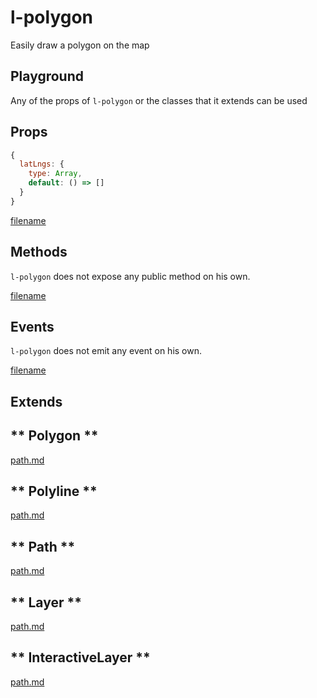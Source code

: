 # l-polygon

Easily draw a polygon on the map

## Playground
Any of the props of `l-polygon` or the classes that it extends can be used

<vuep template="#polygon-example"></vuep>

<script v-pre type="text/x-template" id="polygon-example">

<template>
  <l-map style="height: 100%; width: 100%" :zoom="zoom" :center="center">
    <l-tile-layer :url="url"></l-tile-layer>
      <l-polygon
      :lat-lngs="polygon.latlngs"
      :color="polygon.color">
      </l-polygon>
  </l-map>
</template>

<script>

Vue.component('l-map', Vue2Leaflet.LMap)
Vue.component('l-tile-layer', Vue2Leaflet.LTileLayer)
Vue.component('l-polygon', Vue2Leaflet.LPolygon)

export default {
  data () {
    return {
      url: 'http://{s}.tile.osm.org/{z}/{x}/{y}.png',
      zoom: 8,
      center: [47.413220, -1.319482],
      markerLatLng: [47.313220, -1.319482],
      polygon: {
        latlngs: [[47.2263299, -1.6222], [47.21024000000001, -1.6270065], [47.1969447, -1.6136169], [47.18527929999999, -1.6143036], [47.1794457, -1.6098404], [47.1775788, -1.5985107], [47.1676598, -1.5753365], [47.1593731, -1.5521622], [47.1593731, -1.5319061], [47.1722111, -1.5143967], [47.1960115, -1.4841843], [47.2095404, -1.4848709], [47.2291277, -1.4683914], [47.2533687, -1.5116501], [47.2577961, -1.5531921], [47.26828069, -1.5621185], [47.2657179, -1.589241], [47.2589612, -1.6204834], [47.237287, -1.6266632], [47.2263299, -1.6222]],
        color: 'green'
      },
    };
  }
}
</script>
</script>

## Props

```js
{
  latLngs: {
    type: Array,
    default: () => []
  }
}
```

[filename](../props-notice.md ':include')

## Methods

`l-polygon` does not expose any public method on his own.

[filename](../methods-notice.md ':include')

## Events

`l-polygon` does not emit any event on his own.

[filename](../events-notice.md ':include')

## Extends

<!-- tabs:start -->

## ** Polygon **

[path.md](../../mixins/polygon.md ':include')

## ** Polyline **

[path.md](../../mixins/polyline.md ':include')

## ** Path **

[path.md](../../mixins/path.md ':include')

## ** Layer **

[path.md](../../mixins/layer.md ':include')

## ** InteractiveLayer **

[path.md](../../mixins/interactive-layer.md ':include')

<!-- tabs:end -->
